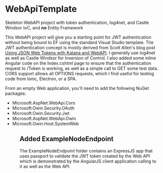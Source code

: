 # WebApiTemplate
Skeleton WebAPI project with token authentication, log4net, and Castle Windsor IoC, and <b>no</b> Entity Framework

This WebAPI project will give you a starting point for JWT authentication without being bound to EF using the standard Visual Studio template. The JWT authentication concept is mostly derived from Scott Allen's blog post <a href="http://odetocode.com/blogs/scott/archive/2015/01/15/using-json-web-tokens-with-katana-and-webapi.aspx">Using JSON Web Tokens with Katana and WebAPI</a>.  I generally use log4net as well as Castle Windsor for Inversion of Control. I also added some inline Angular code on the Index.cshtml page to ensure that the authentication request to /Token is working, as well as a simple call to GET some test data. CORS support allows all OPTIONS requests, which I find useful for testing code from Ionic, Electron, or a SPA.

From an empty Web application, you'll need to add the following NuGet packages:

<ul>
<li>Microsoft.AspNet.WebApi.Cors</li>
<li>Microsoft.Owin.Security.OAuth</li>
<li>Microsoft.Owin.Security.Jwt</li>
<li>Microsoft.AspNet.WebApi.Owin</li>
<li>Microsoft.Owin.Host.SystemWeb</li>
<ul>

## Added ExampleNodeEndpoint
The ExampleNodeEndpoint folder contains an ExpressJS app that uses passport to validate the JWT token created by the Web API which is demonstrated by the AngularJS client application calling to it as well as the Web API.
